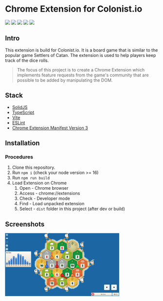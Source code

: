 # Chrome Extension for Colonist.io

![](https://img.shields.io/badge/Typescript-3178C6?style=flat-square&logo=typescript&logoColor=white)
![](https://badges.aleen42.com/src/vitejs.svg)
![](https://img.shields.io/badge/SolidJS-FF3366?style=flat-square&logo=react&logoColor=white)
![](https://img.shields.io/badge/Chrome-4285F4?style=flat-square&logo=google-chrome&logoColor=white)
![](https://img.shields.io/badge/ESLint-4B32C3?style=flat-square&logo=eslint&logoColor=white)



## Intro 
This extension is build for Colonist.io. It is a board game that is similar to the popular game Settlers of Catan. 
The extension is used to help players keep track of the dice rolls.
> The focus of this project is to create a Chrome Extension which implements feature requests from the game's community that are possible to be added by manipulating the DOM.

## Stack
- [SolidJS](https://www.solidjs.com/)
- [TypeScript](https://www.typescriptlang.org/)
- [Vite](https://vitejs.dev/)
- [ESLint](https://eslint.org/)
- [Chrome Extension Manifest Version 3](https://developer.chrome.com/docs/extensions/mv3/intro/)

## Installation <a name="installation"></a>

### Procedures <a name="procedures"></a>
1. Clone this repository.
2. Run `npm i` (check your node version >= 16)
3. Run `npm run build`
4. Load Extension on Chrome
    1. Open - Chrome browser
    2. Access - chrome://extensions
    3. Check - Developer mode
    4. Find - Load unpacked extension
    5. Select - `dist` folder in this project (after dev or build)

## Screenshots <a name="screenshots"></a>
<img width="375" alt="image" src="./assets/Screenshot.png">

